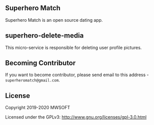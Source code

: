 ## Superhero Match
Superhero Match is an open source dating app.

## superhero-delete-media
This micro-service is responsible for deleting user profile pictures. 

## Becoming Contributor
If you want to become contributor, please send email to this address - `superheromatch@gmail.com`.

## License
Copyright 2019-2020 MWSOFT

Licensed under the GPLv3: http://www.gnu.org/licenses/gpl-3.0.html